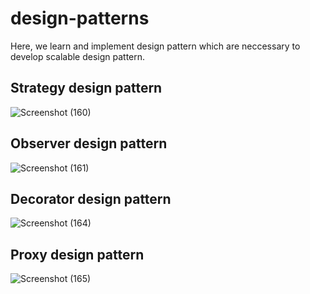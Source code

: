 # design-patterns
Here, we learn and implement design pattern which are neccessary to develop scalable design pattern.

## Strategy design pattern
![Screenshot (160)](https://github.com/kumaramarjeet7503/design-patterns/assets/64517073/f18bfefb-2991-4aa0-a79f-6634144b78ae)

## Observer design pattern
![Screenshot (161)](https://github.com/kumaramarjeet7503/design-patterns/assets/64517073/b7594cfe-3952-4bb2-9662-163e8895cdc5)

## Decorator design pattern
![Screenshot (164)](https://github.com/kumaramarjeet7503/design-patterns/assets/64517073/316182af-4343-47ec-97c0-7459fa6c4e23)

## Proxy design pattern
![Screenshot (165)](https://github.com/kumaramarjeet7503/design-patterns/assets/64517073/bb733d86-75c8-4329-b9bf-b83b55419851)
